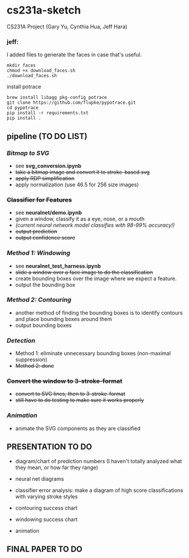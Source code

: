 # cs231a-sketch
CS231A Project (Gary Yu, Cynthia Hua, Jeff Hara)

### jeff:
I added files to generate the faces in case that's useful.

```
mkdir faces
chmod +x download_faces.sh
./download_faces.sh
```

install potrace
```
brew install libagg pkg-config potrace
git clone https://github.com/flupke/pypotrace.git
cd pypotrace
pip install -r requirements.txt
pip install .
```



## pipeline (TO DO LIST)

### *Bitmap to SVG*
- see **svg_conversion.ipynb**
- ~~take a bitmap image and convert it to stroke-based svg~~
- ~~apply RDP simplification~~
- apply normalization (use 46.5 for 256 size images)

### ~~Classifier for Features~~
- see **neuralnet/demo.ipynb**
- given a window, classify it as a eye, nose, or a mouth
- *(current neural network model classifies with 98-99% accuracy!)*
- ~~output prediction~~
- ~~output confidence score~~

### *Method 1: Windowing*
- see **neuralnet_test_harness.ipynb**
- ~~slide a window over a face image to do the classification~~
- create bounding boxes over the image where we expect a feature.
- output the bounding box

### *Method 2: Contouring*
- another method of finding the bounding boxes is to identify contours and place bounding boxes around them
- output bounding boxes

### *Detection*
- Method 1: eliminate unnecessary bounding boxes (non-maximal suppression)
- ~~Method 2: done~~

### ~~Convert the window to 3-stroke-format~~
- ~~convert to SVG lines, then to 3-stroke-format~~
- ~~still have to do testing to make sure it works properly~~

### *Animation*
- animate the SVG components as they are classified

## PRESENTATION TO DO

- diagram/chart of prediction numbers (I haven't totally analyzed what they mean, or how far they range)

- neural net diagrams

- classifier error analysis: make a diagram of high score classifications with varying stroke styles

- contouring success chart

- windowing success chart

- animation

## FINAL PAPER TO DO
